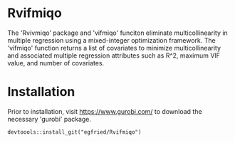# Rvifmiqo
The 'Rvivmiqo' package and 'vifmiqo' funciton eliminate multicollinearity in multiple regression using a mixed-integer optimization framework. The 'vifmiqo' function returns a list of covariates to minimize multicollinearity and associated multiple regression attributes such as R^2, maximum VIF value, and number of covariates.

# Installation
Prior to installation, visit https://www.gurobi.com/ to download the necessary 'gurobi' package.

```{r}
devtoools::install_git("egfried/Rvifmiqo")
```
